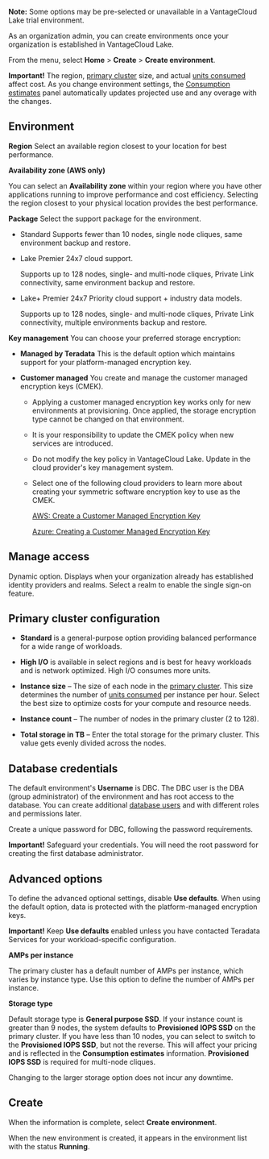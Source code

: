 **Note:** Some options may be pre-selected or unavailable in a VantageCloud Lake trial environment.

As an organization admin, you can create environments once your organization is established in VantageCloud Lake.

From the menu, select **Home** > **Create** > **Create environment**.

**Important!** The region, [primary cluster](isb1696461636881.md) size, and actual [units consumed](onj1682104977691.md) affect cost. As you change environment settings, the [Consumption estimates](aow1703107228725.md) panel automatically updates projected use and any overage with the changes.

## Environment


**Region** Select an available region closest to your location for best performance.

**Availability zone (AWS only)**

You can select an **Availability zone** within your region where you have other applications running to improve performance and cost efficiency. Selecting the region closest to your physical location provides the best performance.

**Package** Select the support package for the environment.

-   Standard Supports fewer than 10 nodes, single node cliques, same environment backup and restore.


-   Lake Premier 24x7 cloud support.

    Supports up to 128 nodes, single- and multi-node cliques, Private Link connectivity, same environment backup and restore.


-   Lake+ Premier 24x7 Priority cloud support + industry data models.

    Supports up to 128 nodes, single- and multi-node cliques, Private Link connectivity, multiple environments backup and restore.


**Key management** You can choose your preferred storage encryption:

-   **Managed by Teradata** This is the default option which maintains support for your platform-managed encryption key.


-   **Customer managed** You create and manage the customer managed encryption keys (CMEK).

    -   Applying a customer managed encryption key works only for new environments at provisioning. Once applied, the storage encryption type cannot be changed on that environment.


    -   It is your responsibility to update the CMEK policy when new services are introduced.


    -   Do not modify the key policy in VantageCloud Lake. Update in the cloud provider's key management system.


    -   Select one of the following cloud providers to learn more about creating your symmetric software encryption key to use as the CMEK.

        [AWS: Create a Customer Managed Encryption Key](https://docs.teradata.com/access/sources/dita/topic?dita:topicPath=qly1704828971494.dita&utm_source=console&utm_medium=iph)

        [Azure: Creating a Customer Managed Encryption Key](https://docs.teradata.com/access/sources/dita/topic?dita:topicPath=ayd1718750859566.dita&utm_source=console&utm_medium=iph)


## Manage access


Dynamic option. Displays when your organization already has established identity providers and realms. Select a realm to enable the single sign-on feature.

## Primary cluster configuration


-   **Standard** is a general-purpose option providing balanced performance for a wide range of workloads.


-   **High I/O** is available in select regions and is best for heavy workloads and is network optimized. High I/O consumes more units.


-   **Instance size** – The size of each node in the [primary cluster](nmr1658424425362.md). This size determines the number of [units consumed](tdv1682522711429.md) per instance per hour. Select the best size to optimize costs for your compute and resource needs.


-   **Instance count** – The number of nodes in the primary cluster (2 to 128).


-   **Total storage in TB** – Enter the total storage for the primary cluster. This value gets evenly divided across the nodes.


## Database credentials


The default environment's **Username** is DBC. The DBC user is the DBA (group administrator) of the environment and has root access to the database. You can create additional [database users](wxe1659392685092.md) and with different roles and permissions later.

Create a unique password for DBC, following the password requirements.

**Important!** Safeguard your credentials. You will need the root password for creating the first database administrator.

## Advanced options


To define the advanced optional settings, disable **Use defaults**. When using the default option, data is protected with the platform-managed encryption keys.

**Important!** Keep **Use defaults** enabled unless you have contacted Teradata Services for your workload-specific configuration.

**AMPs per instance**

The primary cluster has a default number of AMPs per instance, which varies by instance type. Use this option to define the number of AMPs per instance.

**Storage type**

Default storage type is **General purpose SSD**. If your instance count is greater than 9 nodes, the system defaults to **Provisioned IOPS SSD** on the primary cluster. If you have less than 10 nodes, you can select to switch to the **Provisioned IOPS SSD**, but not the reverse. This will affect your pricing and is reflected in the **Consumption estimates** information. **Provisioned IOPS SSD** is required for multi-node cliques.

Changing to the larger storage option does not incur any downtime.

## Create


When the information is complete, select **Create environment**.

When the new environment is created, it appears in the environment list with the status **Running**.

